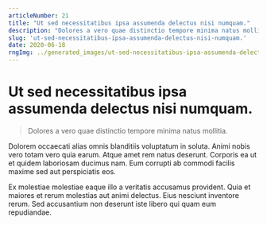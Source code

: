 ```yaml
---
articleNumber: 21
title: "Ut sed necessitatibus ipsa assumenda delectus nisi numquam."
description: "Dolores a vero quae distinctio tempore minima natus mollitia."
slug: 'ut-sed-necessitatibus-ipsa-assumenda-delectus-nisi-numquam.'
date: 2020-06-18
rngImg: ../generated_images/ut-sed-necessitatibus-ipsa-assumenda-delectus-nisi-numquam..jpg
---
```


# Ut sed necessitatibus ipsa assumenda delectus nisi numquam.

> Dolores a vero quae distinctio tempore minima natus mollitia.

Dolorem occaecati alias omnis blanditiis voluptatum in soluta. Animi nobis vero totam vero quia earum. Atque amet rem natus deserunt. Corporis ea ut et quidem laboriosam ducimus nam. Eum corrupti ab commodi facilis maxime sed aut perspiciatis eos.
 Ex molestiae molestiae eaque illo a veritatis accusamus provident. Quia et maiores et rerum molestias aut animi delectus. Eius nesciunt inventore rerum. Sed accusantium non deserunt iste libero qui quam eum repudiandae.
